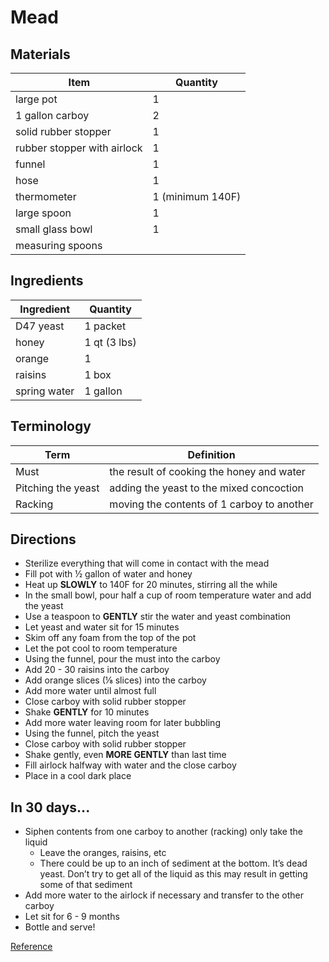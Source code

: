 # Mead

## Materials 

| Item | Quantity | 
| ------------- | ----------- |
| large pot | 1 |
| 1 gallon carboy | 2 | 
| solid rubber stopper | 1 | 
| rubber stopper with airlock | 1 |
| funnel | 1 | 
| hose | 1 | 
| thermometer | 1 (minimum 140F) |
| large spoon | 1 | 
| small glass bowl | 1 | 
| measuring spoons | | 

## Ingredients

| Ingredient | Quantity | 
| ------------- | ----------- |
| D47 yeast | 1 packet |
| honey | 1 qt (3 lbs) |
| orange | 1 | 
| raisins | 1 box |
| spring water | 1 gallon | 

## Terminology

| Term | Definition | 
| ------------- | ----------- |
| Must | the result of cooking the honey and water |
| Pitching the yeast | adding the yeast to the mixed concoction |
| Racking | moving the contents of 1 carboy to another |

## Directions

* Sterilize everything that will come in contact with the mead
* Fill pot with ½ gallon of water and honey
* Heat up **SLOWLY** to 140F for 20 minutes, stirring all the while
* In the small bowl, pour half a cup of room temperature water and add the yeast
* Use a teaspoon to **GENTLY** stir the water and yeast combination
* Let yeast and water sit for 15 minutes
* Skim off any foam from the top of the pot
* Let the pot cool to room temperature
* Using the funnel, pour the must into the carboy
* Add 20 - 30 raisins into the carboy
* Add orange slices (⅛ slices) into the carboy
* Add more water until almost full
* Close carboy with solid rubber stopper
* Shake **GENTLY** for 10 minutes
* Add more water leaving room for later bubbling
* Using the funnel, pitch the yeast
* Close carboy with solid rubber stopper
* Shake gently, even **MORE GENTLY** than last time
* Fill airlock halfway with water and the close carboy
* Place in a cool dark place

## In 30 days...

* Siphen contents from one carboy to another (racking) only take the liquid
	* Leave the oranges, raisins, etc
	* There could be up to an inch of sediment at the bottom.  It’s dead yeast.  Don’t try to get all of the liquid as this may result in getting some of that sediment
* Add more water to the airlock if necessary and transfer to the other carboy
* Let sit for 6 - 9 months
* Bottle and serve!

[Reference](https://www.youtube.com/watch?v=c2ueyNQfnfE)
